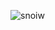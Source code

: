 ![snoiw](https://user-images.githubusercontent.com/54787701/70200432-8bf49e00-16d9-11ea-94d6-47016d594fa2.png)
